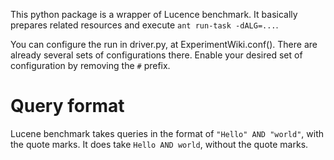 This python package is a wrapper of Lucence benchmark. It basically prepares 
related resources and execute `ant run-task -dALG=...`. 

You can configure the run in driver.py, at ExperimentWiki.conf(). There are
already several sets of configurations there. Enable your desired set of 
configuration by removing the `#` prefix.

# Query format

Lucene benchmark takes queries in the format of `"Hello" AND "world"`, with the quote marks.
It does take `Hello AND world`, without the quote marks. 


